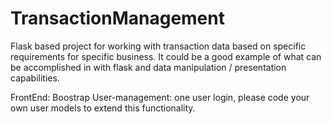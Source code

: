 # TransactionManagement

Flask based project for working with transaction data based on specific requirements for specific business. It could be a good example of what can be accomplished in with flask and data manipulation / presentation capabilities.

FrontEnd: Boostrap
User-management: one user login, please code your own user models to extend this functionality.

